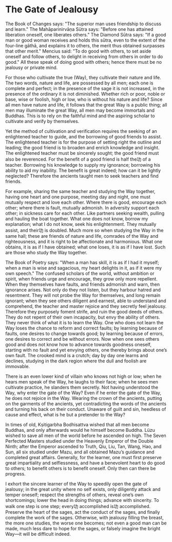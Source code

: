 # The Gate of Jealousy

The Book of Changes says: "The superior man uses friendship to discuss and learn." The Mahāparinirvāṇa Sūtra says: "Before one has attained liberation oneself, one liberates others." The Diamond Sūtra says: "If a good man or good woman receives and holds this sūtra, even to the extent of the four-line gāthā, and explains it to others, the merit thus obtained surpasses that other merit." Mencius said: "To do good with others, to set aside oneself and follow others, to delight in receiving from others in order to do good." All these speak of doing good with others; hence there must be no jealousy or private mind. 

For those who cultivate the true (Way), they cultivate their nature and life. The two words, nature and life, are possessed by all men; each one is complete and perfect; in the presence of the sage it is not increased, in the presence of the ordinary it is not diminished. Whether rich or poor, noble or base, wise or foolish, high or low, who is without his nature and life? Since all men have nature and life, it follows that the great Way is a public thing; all men may illuminate the great Way, all men may become immortals and Buddhas. This is to rely on the faithful mind and the aspiring scholar to cultivate and verify by themselves. 

Yet the method of cultivation and verification requires the seeking of an enlightened teacher to guide, and the borrowing of good friends to assist. The enlightened teacher is for the purpose of setting right the outline and leading; the good friend is to broaden and enrich knowledge and insight. The enlightened teacher must be sincerely sought; the good friend must also be reverenced. For the benefit of a good friend is half the功 of a teacher. Borrowing his knowledge to supply my ignorance; borrowing his ability to aid my inability. The benefit is great indeed; how can it be lightly neglected? Therefore the ancients taught men to seek teachers and find friends. 

For example, sharing the same teacher and studying the Way together, having one heart and one purpose, meeting day and night, one must mutually respect and love each other. Where there is good, encourage each other; where there is fault, mutually admonish. In adversity support each other; in sickness care for each other. Like partners seeking wealth, pulling and hauling the boat together. What one does not know, borrow my explanation; what I do not know, seek his enlightenment. They mutually assist, and their功 is doubled. Much more so when studying the Way in the same hall; these are friends of nature and life, comrades of the Way and righteousness, and it is right to be affectionate and harmonious. What one obtains, it is as if I have obtained; what one loses, it is as if I have lost. Such are those who study the Way together. 

The Book of Poetry says: "When a man has skill, it is as if I had it myself; when a man is wise and sagacious, my heart delights in it, as if it were my own speech." The confused scholars of the world, without ambition or spirit, when friends urge and encourage, they grow only more repellent. When they themselves have faults, and friends admonish and warn, then ignorance arises. Not only do they not listen, but they harbour hatred and resentment. They will not probe the Way for themselves, and long remain ignorant; when they see others diligent and earnest, able to understand and comprehend, the teacher and master rejoice and they secretly feel jealousy. Therefore they purposely foment strife, and ruin the good deeds of others. They do not repent of their own incapacity, but envy the ability of others. They never think of what it is to learn the Way. One who does not learn the Way loses the chance to reform and correct faults; by learning because of faults, one desires to change towards good; by learning because of errors, one desires to correct and be without errors. Now when one sees others good and does not know how to advance towards goodness oneself, starting with no fault and yet envying others, one thereby brings about one’s own fault. The crooked mind is a crutch; day by day one learns and declines, studying in the dark region where the dull and foolish are immovable. 

There is an even lower kind of villain who knows not high or low; when he hears men speak of the Way, he laughs to their face; when he sees men cultivate practice, he slanders them secretly. Not having understood the Way, why enter the gate of the Way? Even if he enter the gate of the Way, he does not rejoice in the Way. Wearing the crown of the ancients, putting on the garments of the ancients, yet contradicting the words of the ancients and turning his back on their conduct. Unaware of guilt and sin, heedless of cause and effect, what is he but a pretender to the Way? 

In times of old, Kṣitigarbha Bodhisattva wished that all men become Buddhas, and only afterwards would he himself become Buddha. Lüzu wished to save all men of the world before he ascended on high. The Seven Perfected Masters studied under the Heavenly Emperor of the Double Ninth; after the Emperor ascended to Truth, Qiu, Liu, Tan, Wang, Hao, and Sun, all six studied under Mazu, and all obtained Mazu’s guidance and completed great affairs. Generally, for the learner, one must first preserve great impartiality and selflessness, and have a benevolent heart to do good to others; to benefit others is to benefit oneself. Only then can there be progress. 

I exhort the sincere learner of the Way to speedily open the gate of jealousy; in the great unity where no self exists, only diligently attack and temper oneself; respect the strengths of others, reveal one’s own shortcomings; lower the head in doing things; advance with sincerity. To walk one step is one step; every功 accomplished is功 accomplished. Preserve the heart of the sages, act the conduct of the sages, and finally complete the work of the sages. Otherwise, with jealousy filling the breast, the more one studies, the worse one becomes; not even a good man can be made, much less dare to hope for the sages, or falsely imagine the bright Way—it will be difficult indeed.
